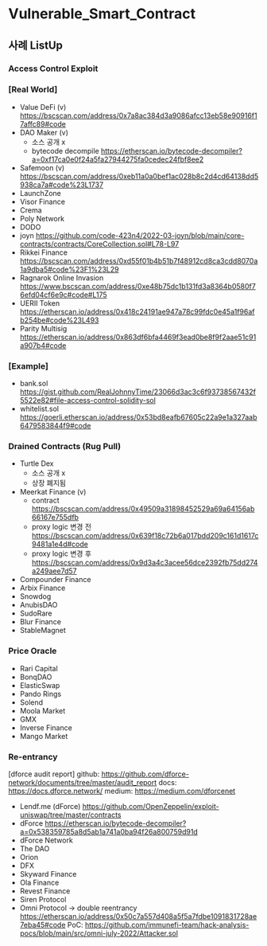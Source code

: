 # Vulnerable_Smart_Contract

## 사례 ListUp

### Access Control Exploit

### [Real World]

- Value DeFi (v)
  https://bscscan.com/address/0x7a8ac384d3a9086afcc13eb58e90916f17affc89#code
- DAO Maker (v)
  - 소스 공개 x
  - bytecode decompile
    https://etherscan.io/bytecode-decompiler?a=0xf17ca0e0f24a5fa27944275fa0cedec24fbf8ee2
- Safemoon (v)
  https://bscscan.com/address/0xeb11a0a0bef1ac028b8c2d4cd64138dd5938ca7a#code%23L1737
- LaunchZone
- Visor Finance
- Crema
- Poly Network
- DODO
- joyn
  https://github.com/code-423n4/2022-03-joyn/blob/main/core-contracts/contracts/CoreCollection.sol#L78-L97
- Rikkei Finance
  https://bscscan.com/address/0xd55f01b4b51b7f48912cd8ca3cdd8070a1a9dba5#code%23F1%23L29
- Ragnarok Online Invasion
  https://www.bscscan.com/address/0xe48b75dc1b131fd3a8364b0580f76efd04cf6e9c#code#L175
- UERII Token
  https://etherscan.io/address/0x418c24191ae947a78c99fdc0e45a1f96afb254be#code%23L493
- Parity Multisig
  https://etherscan.io/address/0x863df6bfa4469f3ead0be8f9f2aae51c91a907b4#code

### [Example]

- bank.sol
  https://gist.github.com/RealJohnnyTime/23066d3ac3c6f93738567432f5522e82#file-access-control-solidity-sol
- whitelist.sol
  https://goerli.etherscan.io/address/0x53bd8eafb67605c22a9e1a327aab6479583844f9#code

### Drained Contracts (Rug Pull)

- Turtle Dex
  - 소스 공개 x
  - 상장 폐지됨
- Meerkat Finance (v)
  - contract
    https://bscscan.com/address/0x49509a31898452529a69a64156ab66167e755dfb
  - proxy logic 변경 전
    https://bscscan.com/address/0x639f18c72b6a017bdd209c161d1617c9481a1e4d#code
  - proxy logic 변경 후
    https://bscscan.com/address/0x9d3a4c3acee56dce2392fb75dd274a249aee7d57
- Compounder Finance
- Arbix Finance
- Snowdog
- AnubisDAO
- SudoRare
- Blur Finance
- StableMagnet

### Price Oracle

- Rari Capital
- BonqDAO
- ElasticSwap
- Pando Rings
- Solend
- Moola Market
- GMX
- Inverse Finance
- Mango Market

### Re-entrancy
[dforce audit report]
github: https://github.com/dforce-network/documents/tree/master/audit_report
docs: https://docs.dforce.network/
medium: https://medium.com/dforcenet
- Lendf.me (dForce)
  https://github.com/OpenZeppelin/exploit-uniswap/tree/master/contracts
- dForce
  https://etherscan.io/bytecode-decompiler?a=0x538359785a8d5ab1a741a0ba94f26a800759d91d
- dForce Network
- The DAO
- Orion
- DFX
- Skyward Finance
- Ola Finance
- Revest Finance
- Siren Protocol
- Omni Protocol -> double reentrancy
   https://etherscan.io/address/0x50c7a557d408a5f5a7fdbe1091831728ae7eba45#code
   PoC: https://github.com/immunefi-team/hack-analysis-pocs/blob/main/src/omni-july-2022/Attacker.sol